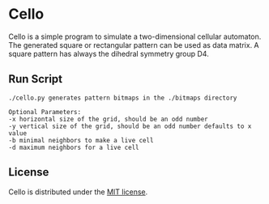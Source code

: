 Cello
======

Cello is a simple program to simulate a two-dimensional cellular automaton.
The generated square or rectangular pattern can be used as data matrix.
A square pattern has always the dihedral symmetry group D4.


Run Script
----------

    ./cello.py generates pattern bitmaps in the ./bitmaps directory

    Optional Parameters:
    -x horizontal size of the grid, should be an odd number
    -y vertical size of the grid, should be an odd number defaults to x value
    -b minimal neighbors to make a live cell
    -d maximum neighbors for a live cell


License
-------

Cello is distributed under the [MIT license](http://www.opensource.org/licenses/MIT).
